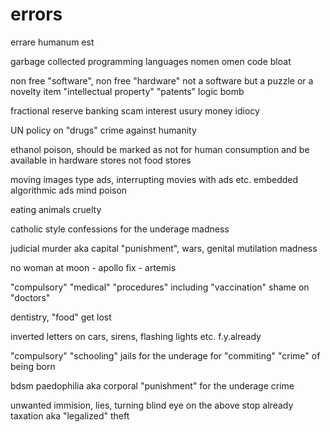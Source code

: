 # errors
errare humanum est

garbage collected programming languages
  nomen omen code bloat

non free "software", non free "hardware"
  not a software but a puzzle or a novelty item
"intellectual property" "patents"
  logic bomb

fractional reserve banking
  scam
interest usury
money idiocy

UN policy on "drugs"
  crime against humanity

ethanol
  poison, should be marked as not for human consumption and be available in hardware stores not food stores

moving images type ads, interrupting movies with ads etc.
embedded algorithmic ads
  mind poison

eating animals
  cruelty

catholic style confessions for the underage
  madness

judicial murder aka capital "punishment", wars, genital mutilation
  madness

no woman at moon - apollo
  fix - artemis

"compulsory" "medical" "procedures" including "vaccination"
  shame on "doctors"

dentistry, "food"
  get lost

inverted letters on cars, sirens, flashing lights etc.
  f.y.already

"compulsory" "schooling" 
  jails for the underage for "commiting" "crime" of being born

bdsm paedophilia aka corporal "punishment" for the underage 
  crime

unwanted immision, lies, turning blind eye on the above
  stop already
taxation
  aka "legalized" theft
